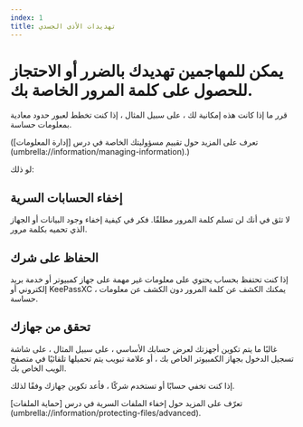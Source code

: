 ```yaml
---
index: 1
title: تهديدات الأذى الجسدي
---
```

# يمكن للمهاجمين تهديدك بالضرر أو الاحتجاز للحصول على كلمة المرور الخاصة بك.

قرر ما إذا كانت هذه إمكانية لك ، على سبيل المثال ، إذا كنت تخطط لعبور حدود معادية بمعلومات حساسة.

(تعرف على المزيد حول تقييم مسؤوليتك الخاصة في درس [إدارة المعلومات] (umbrella://information/managing-information).)

لو ذلك:

## إخفاء الحسابات السرية

لا تثق في أنك لن تسلم كلمة المرور مطلقًا. فكر في كيفية إخفاء وجود البيانات أو الجهاز الذي تحميه بكلمة مرور.

## الحفاظ على شرك

إذا كنت تحتفظ بحساب يحتوي على معلومات غير مهمة على جهاز كمبيوتر أو خدمة بريد إلكتروني أو KeePassXC ، يمكنك الكشف عن كلمة المرور دون الكشف عن معلومات حساسة.

## تحقق من جهازك

غالبًا ما يتم تكوين أجهزتك لعرض حسابك الأساسي ، على سبيل المثال ، على شاشة تسجيل الدخول بجهاز الكمبيوتر الخاص بك ، أو علامة تبويب يتم تحميلها تلقائيًا في متصفح الويب الخاص بك.

إذا كنت تخفي حسابًا أو تستخدم شركًا ، فأعد تكوين جهازك وفقًا لذلك.

تعرّف على المزيد حول إخفاء الملفات السرية في درس [حماية الملفات] (umbrella://information/protecting-files/advanced).